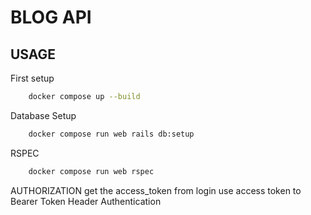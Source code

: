 # BLOG API
## USAGE 
First setup 
```bash 
    docker compose up --build
```
Database Setup
```bash
    docker compose run web rails db:setup
```
RSPEC
```bash
    docker compose run web rspec
```
AUTHORIZATION
get the access_token from login
use access token to Bearer Token Header Authentication
